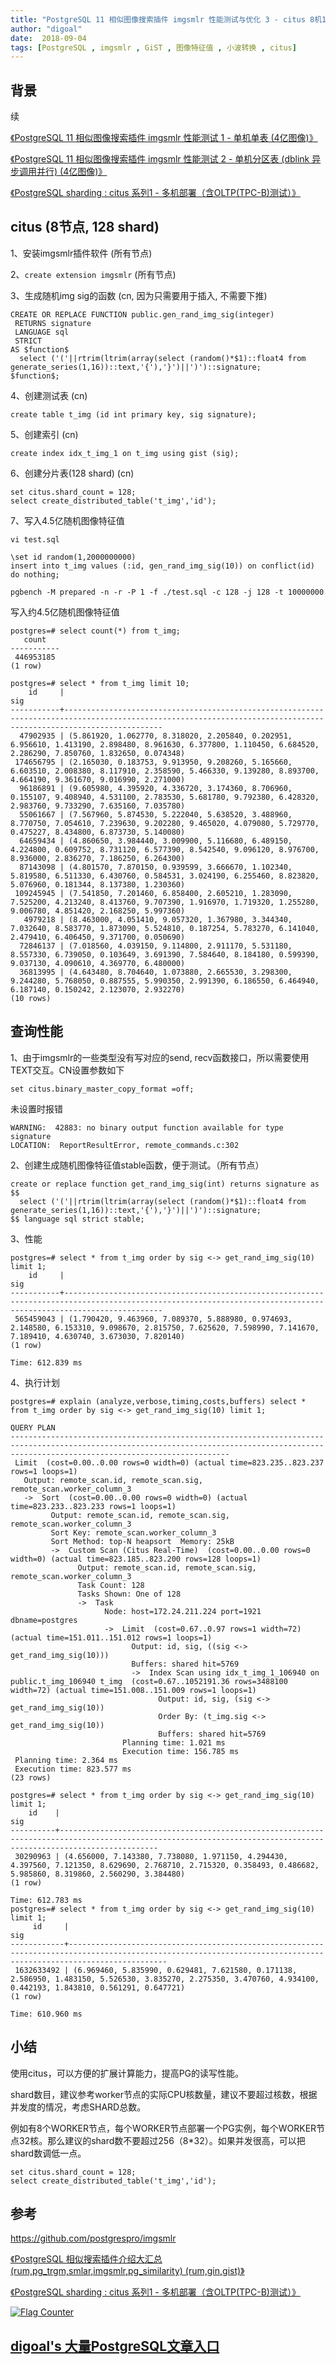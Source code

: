 ```yaml
---
title: "PostgreSQL 11 相似图像搜索插件 imgsmlr 性能测试与优化 3 - citus 8机128shard (4亿图像)"
author: "digoal"
date:  2018-09-04
tags: [PostgreSQL , imgsmlr , GiST , 图像特征值 , 小波转换 , citus]
---
```

## 背景     
续  
  
[《PostgreSQL 11 相似图像搜索插件 imgsmlr 性能测试 1 - 单机单表 (4亿图像)》](../201809/20180904_02.md)  
  
[《PostgreSQL 11 相似图像搜索插件 imgsmlr 性能测试 2 - 单机分区表 (dblink 异步调用并行) (4亿图像)》](../201809/20180904_03.md)    
  
[《PostgreSQL sharding : citus 系列1 - 多机部署（含OLTP(TPC-B)测试）》](../201808/20180824_02.md)    
  
## citus (8节点, 128 shard)   
  
1、安装imgsmlr插件软件 (所有节点)  
  
2、```create extension imgsmlr``` (所有节点)  
  
3、生成随机img sig的函数 (cn, 因为只需要用于插入, 不需要下推)  
  
```  
CREATE OR REPLACE FUNCTION public.gen_rand_img_sig(integer)  
 RETURNS signature  
 LANGUAGE sql  
 STRICT  
AS $function$  
  select ('('||rtrim(ltrim(array(select (random()*$1)::float4 from generate_series(1,16))::text,'{'),'}')||')')::signature;  
$function$;  
```  
  
4、创建测试表 (cn)  
  
```  
create table t_img (id int primary key, sig signature);  
```  
  
5、创建索引 (cn)  
  
```  
create index idx_t_img_1 on t_img using gist (sig);  
```  
  
6、创建分片表(128 shard) (cn)  
  
```  
set citus.shard_count = 128;  
select create_distributed_table('t_img','id');  
```  
  
7、写入4.5亿随机图像特征值  
  
```  
vi test.sql  
  
\set id random(1,2000000000)  
insert into t_img values (:id, gen_rand_img_sig(10)) on conflict(id) do nothing;  
```  
  
```  
pgbench -M prepared -n -r -P 1 -f ./test.sql -c 128 -j 128 -t 10000000  
```  
  
写入约4.5亿随机图像特征值  
  
```  
postgres=# select count(*) from t_img;  
   count     
-----------  
 446953185  
(1 row)  
```  
  
```  
postgres=# select * from t_img limit 10;  
    id     |                                                                               sig                                                                                  
-----------+------------------------------------------------------------------------------------------------------------------------------------------------------------------  
  47902935 | (5.861920, 1.062770, 8.318020, 2.205840, 0.202951, 6.956610, 1.413190, 2.898480, 8.961630, 6.377800, 1.110450, 6.684520, 2.286290, 7.850760, 1.832650, 0.074348)  
 174656795 | (2.165030, 0.183753, 9.913950, 9.208260, 5.165660, 6.603510, 2.008380, 8.117910, 2.358590, 5.466330, 9.139280, 8.893700, 4.664190, 9.361670, 9.016990, 2.271000)  
  96186891 | (9.605980, 4.395920, 4.336720, 3.174360, 8.706960, 0.155107, 9.408940, 4.531100, 2.783530, 5.681780, 9.792380, 6.428320, 2.983760, 9.733290, 7.635160, 7.035780)  
  55061667 | (7.567960, 5.874530, 5.222040, 5.638520, 3.488960, 8.770750, 7.054610, 7.239630, 9.202280, 9.465020, 4.079080, 5.729770, 0.475227, 8.434800, 6.873730, 5.140080)  
  64659434 | (4.860650, 3.984440, 3.009900, 5.116680, 6.489150, 4.224800, 0.609752, 8.731120, 6.577390, 8.542540, 9.096120, 8.976700, 8.936000, 2.836270, 7.186250, 6.264300)  
  87143098 | (4.801570, 7.870150, 0.939599, 3.666670, 1.102340, 5.819580, 6.511330, 6.430760, 0.584531, 3.024190, 6.255460, 8.823820, 5.076960, 0.181344, 8.137380, 1.230360)  
 109245945 | (7.541850, 7.201460, 6.858400, 2.605210, 1.283090, 7.525200, 4.213240, 8.413760, 9.707390, 1.916970, 1.719320, 1.255280, 9.006780, 4.851420, 2.168250, 5.997360)  
   4979218 | (8.463000, 4.051410, 9.057320, 1.367980, 3.344340, 7.032640, 8.583770, 1.873090, 5.524810, 0.187254, 5.783270, 6.141040, 2.479410, 6.406450, 9.371700, 0.050690)  
  72846137 | (7.018560, 4.039150, 9.114800, 2.911170, 5.531180, 8.557330, 6.739050, 0.103649, 3.691390, 7.584640, 8.184180, 0.599390, 9.037130, 4.090610, 4.369770, 6.480000)  
  36813995 | (4.643480, 8.704640, 1.073880, 2.665530, 3.298300, 9.244280, 5.768050, 0.887555, 5.990350, 2.991390, 6.186550, 6.464940, 6.187140, 0.150242, 2.123070, 2.932270)  
(10 rows)  
```  
  
## 查询性能  
  
1、由于imgsmlr的一些类型没有写对应的send, recv函数接口，所以需要使用TEXT交互。CN设置参数如下  
  
```  
set citus.binary_master_copy_format =off;  
```  
  
未设置时报错  
  
```  
WARNING:  42883: no binary output function available for type signature  
LOCATION:  ReportResultError, remote_commands.c:302  
```  
  
2、创建生成随机图像特征值stable函数，便于测试。（所有节点）  
  
```  
create or replace function get_rand_img_sig(int) returns signature as $$  
  select ('('||rtrim(ltrim(array(select (random()*$1)::float4 from generate_series(1,16))::text,'{'),'}')||')')::signature;  
$$ language sql strict stable;  
```  
  
3、性能  
  
```  
postgres=# select * from t_img order by sig <-> get_rand_img_sig(10) limit 1;  
    id     |                                                                               sig                                                                                  
-----------+------------------------------------------------------------------------------------------------------------------------------------------------------------------  
 565459043 | (1.790420, 9.463960, 7.089370, 5.888980, 0.974693, 2.148580, 6.153310, 9.098670, 2.815750, 7.625620, 7.598990, 7.141670, 7.189410, 4.630740, 3.673030, 7.820140)  
(1 row)  
  
Time: 612.839 ms  
```  
  
4、执行计划  
  
```  
postgres=# explain (analyze,verbose,timing,costs,buffers) select * from t_img order by sig <-> get_rand_img_sig(10) limit 1;  
                                                                                         QUERY PLAN                                                                                            
---------------------------------------------------------------------------------------------------------------------------------------------------------------------------------------------  
 Limit  (cost=0.00..0.00 rows=0 width=0) (actual time=823.235..823.237 rows=1 loops=1)  
   Output: remote_scan.id, remote_scan.sig, remote_scan.worker_column_3  
   ->  Sort  (cost=0.00..0.00 rows=0 width=0) (actual time=823.233..823.233 rows=1 loops=1)  
         Output: remote_scan.id, remote_scan.sig, remote_scan.worker_column_3  
         Sort Key: remote_scan.worker_column_3  
         Sort Method: top-N heapsort  Memory: 25kB  
         ->  Custom Scan (Citus Real-Time)  (cost=0.00..0.00 rows=0 width=0) (actual time=823.185..823.200 rows=128 loops=1)  
               Output: remote_scan.id, remote_scan.sig, remote_scan.worker_column_3  
               Task Count: 128  
               Tasks Shown: One of 128  
               ->  Task  
                     Node: host=172.24.211.224 port=1921 dbname=postgres  
                     ->  Limit  (cost=0.67..0.97 rows=1 width=72) (actual time=151.011..151.012 rows=1 loops=1)  
                           Output: id, sig, ((sig <-> get_rand_img_sig(10)))  
                           Buffers: shared hit=5769  
                           ->  Index Scan using idx_t_img_1_106940 on public.t_img_106940 t_img  (cost=0.67..1052191.36 rows=3488100 width=72) (actual time=151.008..151.009 rows=1 loops=1)  
                                 Output: id, sig, (sig <-> get_rand_img_sig(10))  
                                 Order By: (t_img.sig <-> get_rand_img_sig(10))  
                                 Buffers: shared hit=5769  
                         Planning time: 1.021 ms  
                         Execution time: 156.785 ms  
 Planning time: 2.364 ms  
 Execution time: 823.577 ms  
(23 rows)  
```  
  
```  
postgres=# select * from t_img order by sig <-> get_rand_img_sig(10) limit 1;  
    id    |                                                                               sig                                                                                  
----------+------------------------------------------------------------------------------------------------------------------------------------------------------------------  
 30290963 | (4.656000, 7.143380, 7.738080, 1.971150, 4.294430, 4.397560, 7.121350, 8.629690, 2.768710, 2.715320, 0.358493, 0.486682, 5.985860, 8.319860, 2.560290, 3.384480)  
(1 row)  
  
Time: 612.783 ms  
postgres=# select * from t_img order by sig <-> get_rand_img_sig(10) limit 1;  
     id     |                                                                               sig                                                                                  
------------+------------------------------------------------------------------------------------------------------------------------------------------------------------------  
 1632633492 | (6.969460, 5.835990, 0.629481, 7.621580, 0.171138, 2.586950, 1.483150, 5.526530, 3.835270, 2.275350, 3.470760, 4.934100, 0.442193, 1.843810, 0.561291, 0.647721)  
(1 row)  
  
Time: 610.960 ms  
```  
  
## 小结  
使用citus，可以方便的扩展计算能力，提高PG的读写性能。  
  
shard数目，建议参考worker节点的实际CPU核数量，建议不要超过核数，根据并发度的情况，考虑SHARD总数。  
  
例如有8个WORKER节点，每个WORKER节点部署一个PG实例，每个WORKER节点32核。那么建议的shard数不要超过256（8*32）。如果并发很高，可以把shard数调低一点。  
  
```  
set citus.shard_count = 128;  
select create_distributed_table('t_img','id');  
```  
  
    
## 参考    
https://github.com/postgrespro/imgsmlr    
    
[《PostgreSQL 相似搜索插件介绍大汇总 (rum,pg_trgm,smlar,imgsmlr,pg_similarity) (rum,gin,gist)》](../201809/20180904_01.md)      
  
[《PostgreSQL sharding : citus 系列1 - 多机部署（含OLTP(TPC-B)测试）》](../201808/20180824_02.md)    
    
  
<a rel="nofollow" href="http://info.flagcounter.com/h9V1"  ><img src="http://s03.flagcounter.com/count/h9V1/bg_FFFFFF/txt_000000/border_CCCCCC/columns_2/maxflags_12/viewers_0/labels_0/pageviews_0/flags_0/"  alt="Flag Counter"  border="0"  ></a>  
  
  
  
  
  
  
## [digoal's 大量PostgreSQL文章入口](https://github.com/digoal/blog/blob/master/README.md "22709685feb7cab07d30f30387f0a9ae")
  
